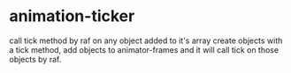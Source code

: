 # animation-ticker
call tick method by raf on any object added to it's array
create objects with a tick method, add objects to animator-frames 
and it will call tick on those objects by raf.
